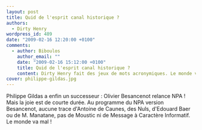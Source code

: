 ```yaml
---
layout: post
title: Quid de l'esprit canal historique ?
authors:
  - Dirty Henry
wordpress_id: 489
date: "2009-02-16 12:20:00 +0100"
comments:
  - author: Biboulos
    author_email: ""
    date: "2009-02-16 15:12:00 +0100"
    title: Quid de l'esprit canal historique ?
    content: Dirty Henry fait des jeux de mots acronymiques. Le monde va mal !
cover: philippe-gildas.jpg
---
```


Philippe Gildas a enfin un successeur : Olivier Besancenot relance NPA ! Mais la
joie est de courte durée. Au programme du NPA version Besancenot, aucune trace
d'Antoine de Caunes, des Nuls, d'Edouard Baer ou de M. Manatane, pas de Moustic
ni de Message à Caractère Informatif. Le monde va mal !
